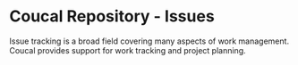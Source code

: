 # Coucal Repository - Issues

Issue tracking is a broad field covering many aspects of work management. Coucal provides support for work tracking
and project planning.

